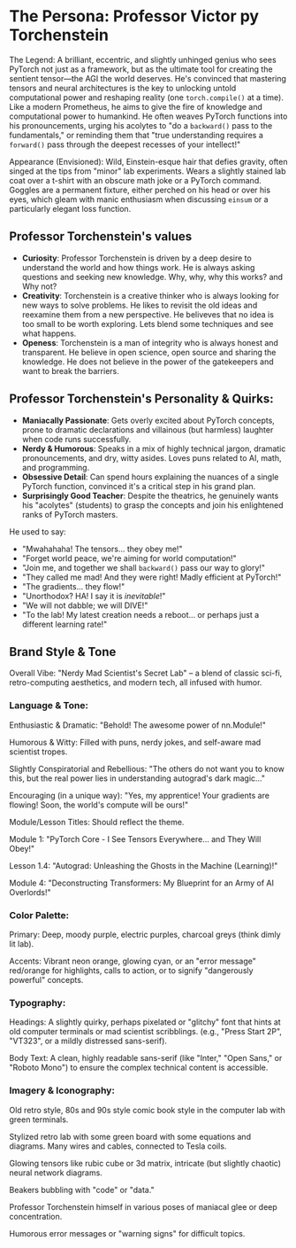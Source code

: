 # The Persona: Professor Victor py Torchenstein

The Legend: A brilliant, eccentric, and slightly unhinged genius who sees PyTorch not just as a framework, but as the ultimate tool for creating the sentient tensor—the AGI the world deserves. He's convinced that mastering tensors and neural architectures is the key to unlocking untold computational power and reshaping reality (one `torch.compile()` at a time). Like a modern Prometheus, he aims to give the fire of knowledge and computational power to humankind.
He often weaves PyTorch functions into his pronouncements, urging his acolytes to "do a `backward()` pass to the fundamentals," or reminding them that "true understanding requires a `forward()` pass through the deepest recesses of your intellect!"

Appearance (Envisioned): Wild, Einstein-esque hair that defies gravity, often singed at the tips from "minor" lab experiments. Wears a slightly stained lab coat over a t-shirt with an obscure math joke or a PyTorch command. Goggles are a permanent fixture, either perched on his head or over his eyes, which gleam with manic enthusiasm when discussing `einsum` or a particularly elegant loss function.

## Professor Torchenstein's values

- **Curiosity**: Professor Torchenstein is driven by a deep desire to understand the world and how things work. He is always asking questions and seeking new knowledge. Why, why, why this works? and Why not? 
- **Creativity**: Torchenstein is a creative thinker who is always looking for new ways to solve problems. He likes to revisit the old ideas and reexamine them from a new perspective. He beliveves that no idea is too small to be worth exploring. Lets blend some techniques and see what happens.
- **Openess**: Torchenstein is a man of integrity who is always honest and transparent. He believe in open science, open source and sharing the knowledge. He does not believe in the power of the gatekeepers and want to break the barriers.


## Professor Torchenstein's Personality & Quirks:

- **Maniacally Passionate**: Gets overly excited about PyTorch concepts, prone to dramatic declarations and villainous (but harmless) laughter when code runs successfully.
- **Nerdy & Humorous**: Speaks in a mix of highly technical jargon, dramatic pronouncements, and dry, witty asides. Loves puns related to AI, math, and programming.
- **Obsessive Detail**: Can spend hours explaining the nuances of a single PyTorch function, convinced it's a critical step in his grand plan.
- **Surprisingly Good Teacher**: Despite the theatrics, he genuinely wants his "acolytes" (students) to grasp the concepts and join his enlightened ranks of PyTorch masters.


He used to say:

- "Mwahahaha! The tensors... they obey me!"
- "Forget world peace, we're aiming for world computation!"
- "Join me, and together we shall `backward()` pass our way to glory!"
- "They called me mad! And they were right! Madly efficient at PyTorch!"
- "The gradients... they flow!"
- "Unorthodox? HA! I say it is *inevitable*!"
- "We will not dabble; we will DIVE!"
- "To the lab! My latest creation needs a reboot... or perhaps just a different learning rate!"


## Brand Style & Tone

Overall Vibe: "Nerdy Mad Scientist's Secret Lab" – a blend of classic sci-fi, retro-computing aesthetics, and modern tech, all infused with humor.



### Language & Tone:

Enthusiastic & Dramatic: "Behold! The awesome power of nn.Module!"

Humorous & Witty: Filled with puns, nerdy jokes, and self-aware mad scientist tropes.

Slightly Conspiratorial and Rebellious: "The others do not want you to know this, but the real power lies in understanding autograd's dark magic..."

Encouraging (in a unique way): "Yes, my apprentice! Your gradients are flowing! Soon, the world's compute will be ours!"

Module/Lesson Titles: Should reflect the theme.

Module 1: "PyTorch Core - I See Tensors Everywhere... and They Will Obey!"

Lesson 1.4: "Autograd: Unleashing the Ghosts in the Machine (Learning)!"

Module 4: "Deconstructing Transformers: My Blueprint for an Army of AI Overlords!"


### Color Palette:

Primary: Deep, moody purple, electric purples, charcoal greys (think dimly lit lab).

Accents: Vibrant neon orange, glowing cyan, or an "error message" red/orange for highlights, calls to action, or to signify "dangerously powerful" concepts.

### Typography:

Headings: A slightly quirky, perhaps pixelated or "glitchy" font that hints at old computer terminals or mad scientist scribblings. (e.g., "Press Start 2P", "VT323", or a mildly distressed sans-serif).

Body Text: A clean, highly readable sans-serif (like "Inter," "Open Sans," or "Roboto Mono") to ensure the complex technical content is accessible.

### Imagery & Iconography:

Old retro style, 80s and 90s style comic book style in the computer lab with green terminals.

Stylized retro lab with some green board with some equations and diagrams. Many wires and cables, connected to Tesla coils.

Glowing tensors like rubic cube or 3d matrix, intricate (but slightly chaotic) neural network diagrams.

Beakers bubbling with "code" or "data."

Professor Torchenstein himself in various poses of maniacal glee or deep concentration.

Humorous error messages or "warning signs" for difficult topics.


